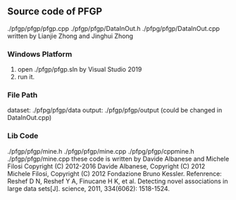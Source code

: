 ## Source code of PFGP
./pfgp/pfgp/pfgp.cpp
./pfgp/pfgp/DataInOut.h
./pfpg/pfgp/DataInOut.cpp
written by Lianjie Zhong and Jinghui Zhong

### Windows Platform
1. open ./pfgp/pfgp.sln by Visual Studio 2019
2. run it.

### File Path
dataset: ./pfpg/pfgp/data
output: ./pfgp/pfgp/output (could be changed in DataInOut.cpp)

### Lib Code
./pfgp/pfgp/mine.h
./pfgp/pfgp/mine.cpp
./pfpg/pfgp/cppmine.h
./pfgp/pfgp/mine.cpp
these code is written by Davide Albanese and Michele Filosi
 Copyright (C) 2012-2016 Davide Albanese, Copyright (C) 2012 Michele
 Filosi, Copyright (C) 2012 Fondazione Bruno Kessler.
Refenrence: Reshef D N, Reshef Y A, Finucane H K, et al. Detecting novel associations in large data sets[J]. science, 2011, 334(6062): 1518-1524.
